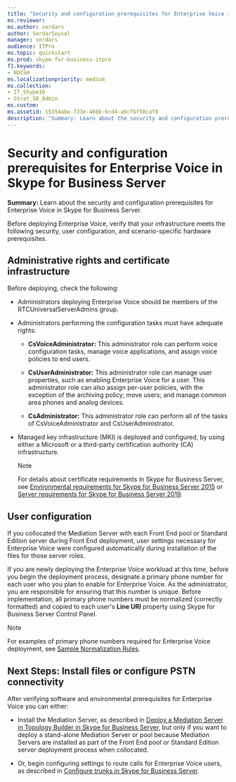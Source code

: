 ```yaml
---
title: "Security and configuration prerequisites for Enterprise Voice in Skype for Business Server"
ms.reviewer: 
ms.author: serdars
author: SerdarSoysal
manager: serdars
audience: ITPro
ms.topic: quickstart
ms.prod: skype-for-business-itpro
f1.keywords:
- NOCSH
ms.localizationpriority: medium
ms.collection: 
- IT_Skype16
- Strat_SB_Admin
ms.custom: 
ms.assetid: 15354abe-733e-466b-bcd4-a6cfbf58caf8
description: "Summary: Learn about the security and configuration prerequisites for Enterprise Voice in Skype for Business Server."
---
```


# Security and configuration prerequisites for Enterprise Voice in Skype for Business Server
 
**Summary:** Learn about the security and configuration prerequisites for Enterprise Voice in Skype for Business Server.
  
Before deploying Enterprise Voice, verify that your infrastructure meets the following security, user configuration, and scenario-specific hardware prerequisites. 
  
## Administrative rights and certificate infrastructure

Before deploying, check the following:
  
- Administrators deploying Enterprise Voice should be members of the RTCUniversalServerAdmins group.
    
- Administrators performing the configuration tasks must have adequate rights:
    
  - **CsVoiceAdministrator:** This administrator role can perform voice configuration tasks, manage voice applications, and assign voice policies to end users.
    
  - **CsUserAdministrator:** This administrator role can manage user properties, such as enabling Enterprise Voice for a user. This administrator role can also assign per-user policies, with the exception of the archiving policy; move users; and manage common area phones and analog devices.
    
  - **CsAdministrator:** This administrator role can perform all of the tasks of CsVoiceAdministrator and CsUserAdministrator.
    
- Managed key infrastructure (MKI) is deployed and configured, by using either a Microsoft or a third-party certification authority (CA) infrastructure.
    
    > [!NOTE]
    > For details about certificate requirements in Skype for Business Server, see [Environmental requirements for Skype for Business Server 2015](../../plan-your-deployment/requirements-for-your-environment/environmental-requirements.md) or [Server requirements for Skype for Business Server 2019](../../../SfBServer2019/plan/system-requirements.md). 
  
## User configuration

If you collocated the Mediation Server with each Front End pool or Standard Edition server during Front End deployment, user settings necessary for Enterprise Voice were configured automatically during installation of the files for those server roles.
  
If you are newly deploying the Enterprise Voice workload at this time, before you begin the deployment process, designate a primary phone number for each user who you plan to enable for Enterprise Voice. As the administrator, you are responsible for ensuring that this number is unique. Before implementation, all primary phone numbers must be normalized (correctly formatted) and copied to each user's **Line URI** property using Skype for Business Server Control Panel.
  
> [!NOTE]
> For examples of primary phone numbers required for Enterprise Voice deployment, see [Sample Normalization Rules](../../plan-your-deployment/enterprise-voice-solution/outbound-voice-routing.md#BKMK_SampleNormalizationRules). 
  
## Next Steps: Install files or configure PSTN connectivity

After verifying software and environmental prerequisites for Enterprise Voice you can either:
  
- Install the Mediation Server, as described in [Deploy a Mediation Server in Topology Builder in Skype for Business Server](deploy-a-mediation-server.md), but only if you want to deploy a stand-alone Mediation Server or pool because Mediation Servers are installed as part of the Front End pool or Standard Edition server deployment process when collocated.
    
- Or, begin configuring settings to route calls for Enterprise Voice users, as described in [Configure trunks in Skype for Business Server](configure-trunks.md).
    

